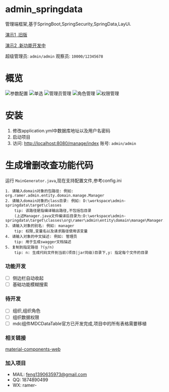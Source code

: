 # admin_springdata
管理端框架,基于SpringBoot,SpringSecurity,SpringData,LayUi.

[演示1 ,旧版](http://ramer.tpddns.cn:8000/manage/index)

[演示2 ,新功能开发中](http://ramer.tpddns.cn:9000/manage/index)

超级管理员: `admin/admin`
观察员: `10000/12345678`

# 概览
![参数配置](http://ramer.tpddns.cn:9000/public/upload/public/2019/08/13/config.png)
![单选](http://ramer.tpddns.cn:9000/public/upload/public/2019/08/13/config_single_select.png)
![管理员管理](http://ramer.tpddns.cn:9000/public/upload/public/2019/08/13/manager.png)
![角色管理](http://ramer.tpddns.cn:9000/public/upload/public/2019/08/13/role.png)
![权限管理](http://ramer.tpddns.cn:9000/public/upload/public/2019/08/13/privilege.png)

# 安装
1. 修改application.yml中数据库地址以及用户名密码
2. 启动项目
3. 访问: [http://localhost:8080/manage/index](http://localhost:8080/manage/index) 账号: `admin/admin`

# 生成增删改查功能代码
运行 `MainGenerator.java`,现在支持配置文件,参考config.ini
```
1. 请输入domain对象的包路径: 例如: org.ramer.admin.entity.domain.manage.Manager
2. 请输入domain对象的class目录: 例如: D:\workspace\admin-springdata\target\classes
    tip: 该路径是指编译输出路径,不包括包目录
    (上述Manager.java文件编译后目录为:D:\workspace\admin-springdata\target\classes\org\ramer\admin\entity\domain\manage\Manager.class)
3. 请输入对象的别名: 例如: manager
    tip: 权限,变量名以及请求路径使用该变量
4. 请输入对象的中文描述: 例如: 管理员
    tip: 用于生成swagger文档描述
5. 复制到指定路径 ?(y/n)
    tip: n: 生成代码文件到当前(项目|jar同级)目录下,y: 指定每个文件的目录
```

### 功能开发
- [ ] 侧边栏自动收起
- [ ] 基础功能模糊搜索

### 待开发
- [ ] 组织,组织角色
- [ ] 组织数据权限
- [ ] mdc组件MDCDataTable官方已开发完成,项目中的所有表格需要移植

### 相关链接
[material-components-web](https://github.com/material-components/material-components-web) 

### 加入项目
 - MAIL: feng1390635973@gmail.com
 - QQ: 1874890499
 - WX: ramer-

